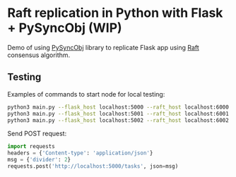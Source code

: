 # Raft replication in Python with Flask + PySyncObj (WIP)

Demo of using [PySyncObj](https://github.com/bakwc/PySyncObj) library 
to replicate Flask app using [Raft](https://raft.github.io) consensus algorithm.

## Testing

Examples of commands to start node for local testing:

```bash
python3 main.py --flask_host localhost:5000 --raft_host localhost:6000 --partners localhost:6001 localhost:6002
python3 main.py --flask_host localhost:5001 --raft_host localhost:6001 --partners localhost:6000 localhost:6002
python3 main.py --flask_host localhost:5002 --raft_host localhost:6002 --partners localhost:6001 localhost:6000
```

Send POST request:

```python
import requests
headers = {'Content-type': 'application/json'}
msg = {'divider': 2}
requests.post('http://localhost:5000/tasks', json=msg)
```
